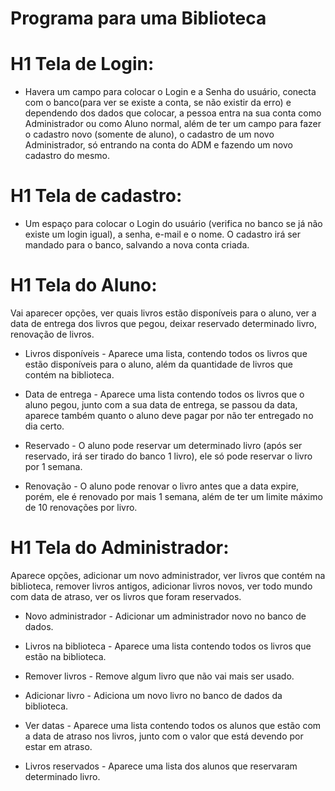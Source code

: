 # Programa para uma Biblioteca

# H1 Tela de Login:
- Havera um campo para colocar o Login e a Senha do usuário, conecta com o banco(para ver se existe a conta, se não existir da erro)
e dependendo dos dados que colocar, a pessoa entra na sua conta como Administrador ou como Aluno normal, além de ter um campo para 
fazer o cadastro novo (somente de aluno), o cadastro de um novo Administrador, só entrando na conta do ADM e fazendo um novo 
cadastro do mesmo.

# H1 Tela de cadastro:
- Um espaço para colocar o Login do usuário (verifica no banco se já não existe um login igual), a senha, e-mail e o nome. O cadastro 
irá ser mandado para o banco, salvando a nova conta criada.

# H1 Tela do Aluno:
Vai aparecer opções, ver quais livros estão disponíveis para o aluno, ver a data de entrega dos livros que pegou, deixar reservado 
determinado livro, renovação de livros.

- Livros disponíveis - Aparece uma lista, contendo todos os livros que estão disponíveis para o aluno, além da quantidade de
livros que contém na biblioteca.

- Data de entrega - Aparece uma lista contendo todos os livros que o aluno pegou, junto com a sua data de entrega, se passou da data,
aparece também quanto o aluno deve pagar por não ter entregado no dia certo.

- Reservado - O aluno pode reservar um determinado livro (após ser reservado, irá ser tirado do banco 1 livro), ele só pode reservar
o livro por 1 semana.

- Renovação - O aluno pode renovar o livro antes que a data expire, porém, ele é renovado por mais 1 semana, além de ter um limite
máximo de 10 renovações por livro.

# H1 Tela do Administrador:
Aparece opções, adicionar um novo administrador, ver livros que contém na biblioteca, remover livros antigos, adicionar livros 
novos, ver todo mundo com data de atraso, ver os livros que foram reservados.

- Novo administrador - Adicionar um administrador novo no banco de dados.

- Livros na biblioteca - Aparece uma lista contendo todos os livros que estão na biblioteca.

- Remover livros - Remove algum livro que não vai mais ser usado.

- Adicionar livro - Adiciona um novo livro no banco de dados da biblioteca.

- Ver datas - Aparece uma lista contendo todos os alunos que estão com a data de atraso nos livros, junto com o valor que está
devendo por estar em atraso.

- Livros reservados - Aparece uma lista dos alunos que reservaram determinado livro.
